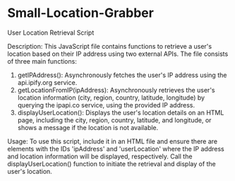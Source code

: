 # Small-Location-Grabber
User Location Retrieval Script

Description:
This JavaScript file contains functions to retrieve a user's location based on their IP address using two external APIs. The file consists of three main functions:

1. getIPAddress(): Asynchronously fetches the user's IP address using the api.ipify.org service.
2. getLocationFromIP(ipAddress): Asynchronously retrieves the user's location information (city, region, country, latitude, longitude) by querying the ipapi.co service, using the provided IP address.
3. displayUserLocation(): Displays the user's location details on an HTML page, including the city, region, country, latitude, and longitude, or shows a message if the location is not available.

Usage:
To use this script, include it in an HTML file and ensure there are elements with the IDs 'ipAddress' and 'userLocation' where the IP address and location information will be displayed, respectively. Call the displayUserLocation() function to initiate the retrieval and display of the user's location.
